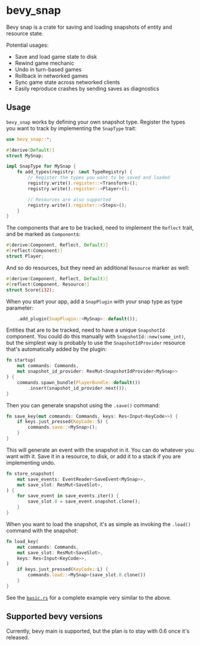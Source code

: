 # bevy_snap

Bevy snap is a crate for saving and loading snapshots of entity and resource
state.

Potential usages:

- Save and load game state to disk
- Rewind game mechanic
- Undo in turn-based games
- Rollback in networked games
- Sync game state across networked clients
- Easily reproduce crashes by sending saves as diagnostics

## Usage

`bevy_snap` works by defining your own snapshot type. Register the types you
want to track by implementing the `SnapType` trait:

```rust
use bevy_snap::*;

#[derive(Default)]
struct MySnap;

impl SnapType for MySnap {
    fn add_types(registry: &mut TypeRegistry) {
        // Register the types you want to be saved and loaded
        registry.write().register::<Transform>();
        registry.write().register::<Player>();

        // Resources are also supported
        registry.write().register::<Steps>();
    }
}
```

The components that are to be tracked, need to implement the `Reflect` trait,
and be marked as `Component`s:

```rust
#[derive(Component, Reflect, Default)]
#[reflect(Component)]
struct Player;
```

And so do resources, but they need an additional `Resource` marker as well:

```rust
#[derive(Component, Reflect, Default)]
#[reflect(Component, Resource)]
struct Score(i32);
```

When you start your app, add a `SnapPlugin` with your snap type as type
parameter:

```rust
    .add_plugin(SnapPlugin::<MySnap>::default());
```

Entities that are to be tracked, need to have a unique `SnapshotId` component.
You could do this manually with `SnapshotId::new(some_int)`, but the simplest
way is probably to use the `SnapshotIdProvider` resource that's automatically
added by the plugin:

```rust
fn startup(
    mut commands: Commands, 
    mut snapshot_id_provider: ResMut<SnapshotIdProvider<MySnap>>
) {
    commands.spawn_bundle(PlayerBundle::default())
        .insert(snapshot_id_provider.next());
}
```

Then you can generate snapshot using the `.save()` command:

```rust
fn save_key(mut commands: Commands, keys: Res<Input<KeyCode>>) {
    if keys.just_pressed(KeyCode::S) {
        commands.save::<MySnap>();
    }
}
```

This will generate an event with the snapshot in it.  You can do whatever you
want with it. Save it in a resource, to disk, or add it to a stack if you are
implementing undo.

```rust
fn store_snapshot(
    mut save_events: EventReader<SaveEvent<MySnap>>,
    mut save_slot: ResMut<SaveSlot>,
) {
    for save_event in save_events.iter() {
        save_slot.0 = save_event.snapshot.clone();
    }
}
```

When you want to load the snapshot, it's as simple as invoking the `.load()`
command with the snapshot:

```rust
fn load_key(
    mut commands: Commands,
    mut save_slot: ResMut<SaveSlot>,
    keys: Res<Input<KeyCode>>,
)
    if keys.just_pressed(KeyCode::L) {
        commands.load::<MySnap>(save_slot.0.clone())
    }
}
```

See the [`basic.rs`](./examples/basic.rs) for a complete example very similar to
the above.

## Supported bevy versions

Currently, bevy main is supported, but the plan is to stay with 0.6 once it's
released.